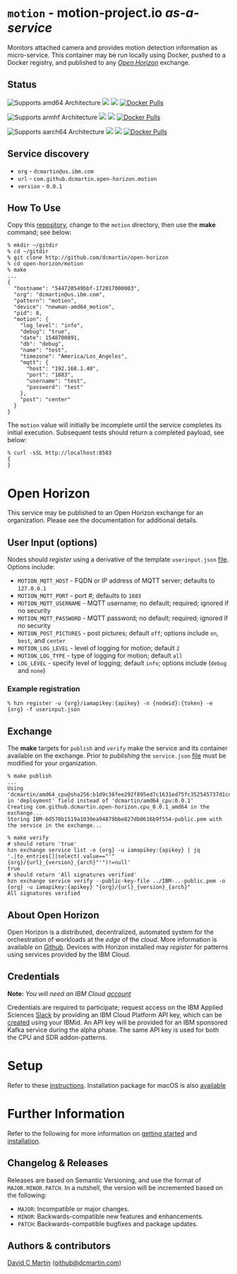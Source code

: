 # `motion` - motion-project.io _as-a-service_

Monitors attached camera and provides motion detection information as micro-service.  This container may be run locally using Docker, pushed to a Docker registry, and published to any [_Open Horizon_][open-horizon] exchange.

## Status

![Supports amd64 Architecture][amd64-shield]
[![](https://images.microbadger.com/badges/image/dcmartin/amd64_motion-beta.svg)](https://microbadger.com/images/dcmartin/amd64_motion-beta "Get your own image badge on microbadger.com")
[![](https://images.microbadger.com/badges/version/dcmartin/amd64_motion-beta.svg)](https://microbadger.com/images/dcmartin/amd64_motion-beta "Get your own version badge on microbadger.com")
[![Docker Pulls][pulls-amd64]][docker-amd64]

[docker-amd64]: https://hub.docker.com/r/dcmartin/amd64_motion-beta
[pulls-amd64]: https://img.shields.io/docker/pulls/dcmartin/amd64_motion-beta.svg

![Supports armhf Architecture][arm-shield]
[![](https://images.microbadger.com/badges/image/dcmartin/arm_motion-beta.svg)](https://microbadger.com/images/dcmartin/arm_motion-beta "Get your own image badge on microbadger.com")
[![](https://images.microbadger.com/badges/version/dcmartin/arm_motion-beta.svg)](https://microbadger.com/images/dcmartin/arm_motion-beta "Get your own version badge on microbadger.com")
[![Docker Pulls][pulls-arm]][docker-arm]

[docker-arm]: https://hub.docker.com/r/dcmartin/arm_motion-beta
[pulls-arm]: https://img.shields.io/docker/pulls/dcmartin/arm_motion-beta.svg

![Supports aarch64 Architecture][arm64-shield]
[![](https://images.microbadger.com/badges/image/dcmartin/arm64_motion-beta.svg)](https://microbadger.com/images/dcmartin/arm64_motion-beta "Get your own image badge on microbadger.com")
[![](https://images.microbadger.com/badges/version/dcmartin/arm64_motion-beta.svg)](https://microbadger.com/images/dcmartin/arm64_motion-beta "Get your own version badge on microbadger.com")
[![Docker Pulls][pulls-arm64]][docker-arm64]

[docker-arm64]: https://hub.docker.com/r/dcmartin/arm64_motion-beta
[pulls-arm64]: https://img.shields.io/docker/pulls/dcmartin/arm64_motion-beta.svg

[arm64-shield]: https://img.shields.io/badge/aarch64-yes-green.svg
[amd64-shield]: https://img.shields.io/badge/amd64-yes-green.svg
[arm-shield]: https://img.shields.io/badge/armhf-yes-green.svg

## Service discovery
+ `org` - `dcmartin@us.ibm.com`
+ `url` - `com.github.dcmartin.open-horizon.motion`
+ `version` - `0.0.1`

## How To Use

Copy this [repository][repository], change to the `motion` directory, then use the **make** command; see below:

```
% mkdir ~/gitdir
% cd ~/gitdir
% git clone http://github.com/dcmartin/open-horizon
% cd open-horizon/motion
% make
...
{
  "hostname": "544720549bbf-172017000003",
  "org": "dcmartin@us.ibm.com",
  "pattern": "motion",
  "device": "newman-amd64_motion",
  "pid": 8,
  "motion": {
    "log_level": "info",
    "debug": "true",
    "date": 1548700891,
    "db": "debug",
    "name": "test",
    "timezone": "America/Los_Angeles",
    "mqtt": {
      "host": "192.168.1.40",
      "port": "1883",
      "username": "test",
      "password": "test"
    },
    "post": "center"
  }
}

```
The `motion` value will initially be incomplete until the service completes its initial execution.  Subsequent tests should return a completed payload, see below:
```
% curl -sSL http://localhost:8583
{
}
```

# Open Horizon

This service may be published to an Open Horizon exchange for an organization.  Please see the documentation for additional details.

## User Input (options)
Nodes should _register_ using a derivative of the template `userinput.json` [file][userinput].  Options include:
+ `MOTION_MQTT_HOST` - FQDN or IP address of MQTT server; defaults to `127.0.0.1`
+ `MOTION_MQTT_PORT` - port #; defaults to `1883`
+ `MOTION_MQTT_USERNAME` - MQTT username; no default; required; ignored if no security
+ `MOTION_MQTT_PASSWORD` - MQTT password; no default; required; ignored if no security
+ `MOTION_POST_PICTURES` - post pictures; default `off`; options include `on`, `best`, and `center`
+ `MOTION_LOG_LEVEL` - level of logging for motion; default `2`
+ `MOTION_LOG_TYPE` - type of logging for motion; default `all`
+ `LOG_LEVEL` - specify level of logging; default `info`; options include (`debug` and `none`)
### Example registration
```
% hzn register -u {org}/iamapikey:{apikey} -n {nodeid}:{token} -e {org} -f userinput.json
```
## Exchange

The **make** targets for `publish` and `verify` make the service and its container available on the exchange.  Prior to _publishing_ the `service.json` [file][service-json] must be modified for your organization.
```
% make publish
...
Using 'dcmartin/amd64_cpu@sha256:b1d9c38fee292f895ed7c1631ed75fc352545737d1cd58f762a19e53d9144124' in 'deployment' field instead of 'dcmartin/amd64_cpu:0.0.1'
Creating com.github.dcmartin.open-horizon.cpu_0.0.1_amd64 in the exchange...
Storing IBM-6d570b1519a1030ea94879bbe827db0616b9f554-public.pem with the service in the exchange...
```
```
% make verify
# should return 'true'
hzn exchange service list -o {org} -u iamapikey:{apikey} | jq '.|to_entries[]|select(.value=="'"{org}/{url}_{version}_{arch}"'")!=null'
true
# should return 'All signatures verified'
hzn exchange service verify --public-key-file ../IBM-..-public.pem -o {org} -u iamapikey:{apikey} "{org}/{url}_{version}_{arch}"
All signatures verified
```
## About Open Horizon

Open Horizon is a distributed, decentralized, automated system for the orchestration of workloads at the _edge_ of the *cloud*.  More information is available on [Github][open-horizon].  Devices with Horizon installed may _register_ for patterns using services provided by the IBM Cloud.

## Credentials

**Note:** _You will need an IBM Cloud [account][ibm-registration]_

Credentials are required to participate; request access on the IBM Applied Sciences [Slack][edge-slack] by providing an IBM Cloud Platform API key, which can be [created][ibm-apikeys] using your IBMid.  An API key will be provided for an IBM sponsored Kafka service during the alpha phase.  The same API key is used for both the CPU and SDR addon-patterns.

# Setup

Refer to these [instructions][setup].  Installation package for macOS is also [available][macos-install]

# Further Information

Refer to the following for more information on [getting started][edge-fabric] and [installation][edge-install].

## Changelog & Releases

Releases are based on Semantic Versioning, and use the format
of ``MAJOR.MINOR.PATCH``. In a nutshell, the version will be incremented
based on the following:

- ``MAJOR``: Incompatible or major changes.
- ``MINOR``: Backwards-compatible new features and enhancements.
- ``PATCH``: Backwards-compatible bugfixes and package updates.

## Authors & contributors

[David C Martin][dcmartin] (github@dcmartin.com)

[userinput]: https://github.com/dcmartin/open-horizon/blob/master/motion/userinput.json
[service-json]: https://github.com/dcmartin/open-horizon/blob/master/motion/service.json
[build-json]: https://github.com/dcmartin/open-horizon/blob/master/motion/build.json
[dockerfile]: https://github.com/dcmartin/open-horizon/blob/master/motion/Dockerfile


[dcmartin]: https://github.com/dcmartin
[edge-fabric]: https://console.test.cloud.ibm.com/docs/services/edge-fabric/getting-started.html
[edge-install]: https://console.test.cloud.ibm.com/docs/services/edge-fabric/adding-devices.html
[edge-slack]: https://ibm-appsci.slack.com/messages/edge-fabric-users/
[ibm-apikeys]: https://console.bluemix.net/iam/#/apikeys
[ibm-registration]: https://console.bluemix.net/registration/
[issue]: https://github.com/dcmartin/open-horizon/issues
[macos-install]: http://pkg.bluehorizon.network/macos
[open-horizon]: http://github.com/open-horizon/
[repository]: https://github.com/dcmartin/open-horizon
[setup]: https://github.com/dcmartin/open-horizon/blob/master/setup/README.md

